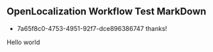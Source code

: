 ## OpenLocalization Workflow Test MarkDown
* 7a65f8c0-4753-4951-92f7-dce896386747 
thanks!

Hello world